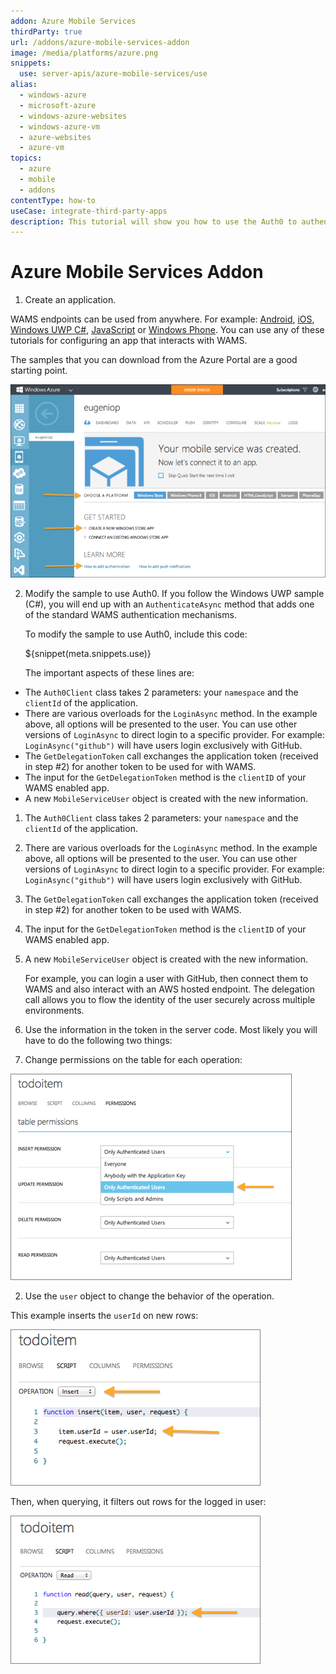 ```yaml
---
addon: Azure Mobile Services
thirdParty: true
url: /addons/azure-mobile-services-addon
image: /media/platforms/azure.png
snippets:
  use: server-apis/azure-mobile-services/use
alias:
  - windows-azure
  - microsoft-azure
  - windows-azure-websites
  - windows-azure-vm
  - azure-websites
  - azure-vm
topics:
  - azure
  - mobile
  - addons
contentType: how-to
useCase: integrate-third-party-apps
description: This tutorial will show you how to use the Auth0 to authenticate and authorize Azure Mobile Services.
---
```


# Azure Mobile Services Addon

1. Create an application. 

WAMS endpoints can be used from anywhere. For example: [Android](/quickstart/native/android), [iOS](/quickstart/native/ios-objc), [Windows UWP C#](/quickstart/native/windows-uwp-csharp), [JavaScript](/quickstart/spa/vanillajs) or [Windows Phone](/quickstart/native/wpf-winforms). You can use any of these tutorials for configuring an app that interacts with WAMS.

   The samples that you can download from the Azure Portal are a good starting point.

   ![](/media/articles/server-apis/azure-mobile-services/wams-tutorial-4.png)

2. Modify the sample to use Auth0. If you follow the Windows UWP sample (C#), you will end up with an `AuthenticateAsync` method that adds one of the standard WAMS authentication mechanisms.

   To modify the sample to use Auth0, include this code:

   ${snippet(meta.snippets.use)}

   The important aspects of these lines are:

  * The `Auth0Client` class takes 2 parameters: your `namespace` and the `clientId` of the application.
  * There are various overloads for the  `LoginAsync` method. In the example above, all options will be presented to the user. You can use other versions of `LoginAsync` to direct login to a specific provider. For example: `LoginAsync("github")` will have users login exclusively with GitHub.
  * The `GetDelegationToken` call exchanges the application token (received in step #2) for another token to be used for with WAMS.
  * The input for the `GetDelegationToken` method is the `clientID` of your WAMS enabled app.
  * A new `MobileServiceUser` object is created with the new information.

1. The `Auth0Client` class takes 2 parameters: your `namespace` and the `clientId` of the application.
2. There are various overloads for the  `LoginAsync` method. In the example above, all options will be presented to the user. You can use other versions of `LoginAsync` to direct login to a specific provider. For example: `LoginAsync("github")` will have users login exclusively with GitHub.
3. The `GetDelegationToken` call exchanges the application token (received in step #2) for another token to be used with WAMS.
4. The input for the `GetDelegationToken` method is the `clientID` of your WAMS enabled app.
5. A new `MobileServiceUser` object is created with the new information.

   For example, you can login a user with GitHub, then connect them to WAMS and also interact with an AWS hosted endpoint. The delegation call allows you to flow the identity of the user securely across multiple environments.

3. Use the information in the token in the server code. Most likely you will have to do the following two things:

  1. Change permissions on the table for each operation:

   ![](/media/articles/server-apis/azure-mobile-services/wams-tutorial-5.png)

  2. Use the `user` object to change the behavior of the operation.

   This example inserts the `userId` on new rows:

   ![](/media/articles/server-apis/azure-mobile-services/wams-tutorial-6.png)

   Then, when querying, it filters out rows for the logged in user:

   ![](/media/articles/server-apis/azure-mobile-services/wams-tutorial-7.png)
